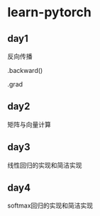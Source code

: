 # learn-pytorch
## day1
反向传播

.backward()

.grad

## day2
矩阵与向量计算

## day3
线性回归的实现和简洁实现

## day4
softmax回归的实现和简洁实现
